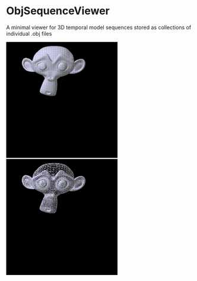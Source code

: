 # ObjSequenceViewer
A minimal viewer for 3D temporal model sequences stored as collections of individual .obj files

<img src="sample_videos/solid.gif" width="300">
<img src="sample_videos/wireframe.gif" width="300">

